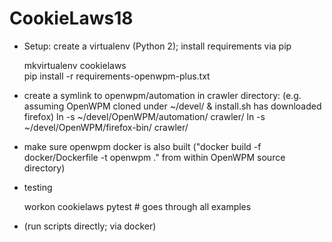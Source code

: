 # CookieLaws18

- Setup: create a virtualenv (Python 2); install requirements via pip

    mkvirtualenv cookielaws  
    pip install -r requirements-openwpm-plus.txt


- create a symlink to openwpm/automation in crawler directory:
    (e.g. assuming OpenWPM cloned under ~/devel/ & install.sh has downloaded firefox)
    ln -s ~/devel/OpenWPM/automation/ crawler/
    ln -s ~/devel/OpenWPM/firefox-bin/ crawler/


- make sure openwpm docker is also built
    ("docker build -f docker/Dockerfile -t openwpm ." from within OpenWPM source directory)

- testing

    workon cookielaws
    pytest  # goes through all  examples



- (run scripts directly; via docker)
